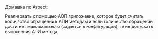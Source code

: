 Домашка по Aspect:

Реализовать с помощью АОП приложение, которое будет считать количество обращений к АПИ методам и если количество обращений достигнет максимального (задается в конфигурации), то не допускать выполнения АПИ метода.
